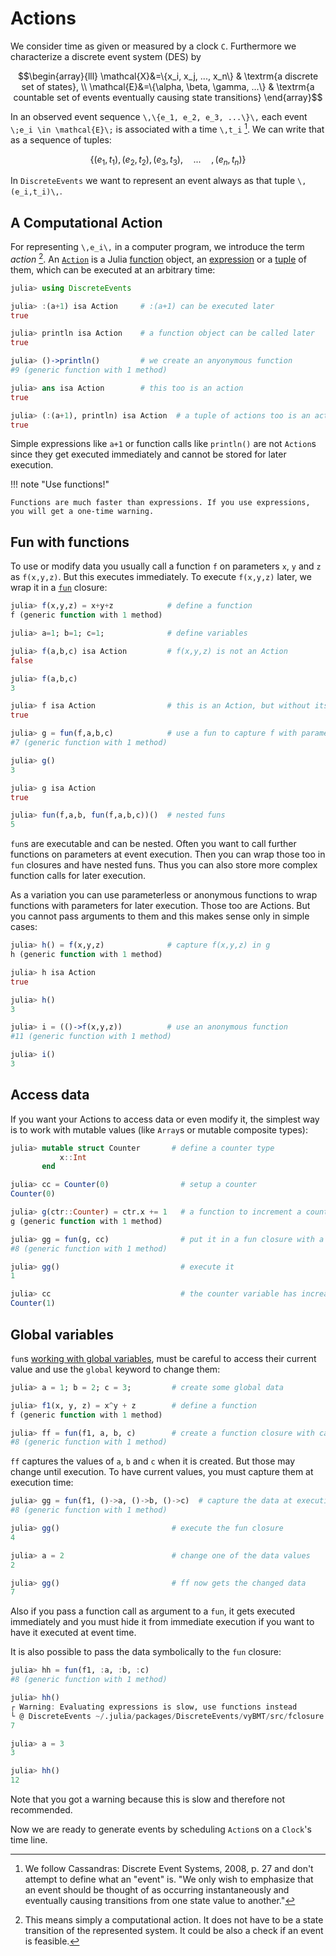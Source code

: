 # Actions

We consider time as given or measured by a clock ``C``. Furthermore we characterize a discrete event system (DES) by

```math
\begin{array}{lll}
  \mathcal{X}&=\{x_i, x_j, ..., x_n\} & \textrm{a discrete set of states}, \\
  \mathcal{E}&=\{\alpha, \beta, \gamma, ...\} & \textrm{a countable set of events eventually causing state transitions}
\end{array}
```

In an observed event sequence ``\,\{e_1, e_2, e_3, ...\}\,`` each event ``\;e_i \in \mathcal{E}\;`` is associated with a time ``\,t_i`` [^1]. We can write that as a sequence of tuples:

```math
\{(e_1,t_1),(e_2,t_2),(e_3,t_3),\hspace{1em}...\hspace{1em}, (e_n,t_n)\}
```

In `DiscreteEvents` we want to represent an event always as that tuple ``\,(e_i,t_i)\,``. 

## A Computational Action

For representing ``\,e_i\,`` in a computer program, we introduce the term *action* [^2]. An [`Action`](https://pbayer.github.io/DiscreteEvents.jl/dev/usage/#DiscreteEvents.Action) is a Julia [function](https://docs.julialang.org/en/v1/manual/functions/) object, an [expression](https://docs.julialang.org/en/v1/manual/metaprogramming/#Expressions-and-evaluation-1) or a [tuple](https://docs.julialang.org/en/v1/manual/functions/#Tuples-1) of them, which can be executed at an arbitrary time:

```julia
julia> using DiscreteEvents

julia> :(a+1) isa Action     # :(a+1) can be executed later
true

julia> println isa Action    # a function object can be called later
true

julia> ()->println()         # we create an anyonymous function
#9 (generic function with 1 method)

julia> ans isa Action        # this too is an action
true

julia> (:(a+1), println) isa Action  # a tuple of actions too is an action
true
```

Simple expressions like `a+1` or function calls like `println()` are not `Action`s since they get executed immediately and cannot be stored for later execution.

!!! note "Use functions!"

    Functions are much faster than expressions. If you use expressions, you will get a one-time warning.

## Fun with functions

To use or modify data you usually call a function `f` on parameters `x`, `y` and `z` as `f(x,y,z)`. But this executes immediately. To execute `f(x,y,z)` later, we wrap it in a [`fun`](https://pbayer.github.io/DiscreteEvents.jl/dev/usage/#DiscreteEvents.fun) closure:

```julia
julia> f(x,y,z) = x+y+z            # define a function
f (generic function with 1 method)

julia> a=1; b=1; c=1;              # define variables

julia> f(a,b,c) isa Action         # f(x,y,z) is not an Action
false

julia> f(a,b,c)
3

julia> f isa Action                # this is an Action, but without its parameters
true

julia> g = fun(f,a,b,c)            # use a fun to capture f with parameters
#7 (generic function with 1 method)

julia> g()
3

julia> g isa Action
true

julia> fun(f,a,b, fun(f,a,b,c))()  # nested funs
5

```

`fun`s are executable and can be nested. Often you want to call further functions on parameters at event execution. Then you can wrap those too in `fun` closures and have nested funs. Thus you can also store more complex function calls for later execution.

As a variation you can use parameterless or anonymous functions to wrap functions with parameters for later execution. Those too are Actions. But you cannot pass arguments to them and this makes sense only in simple cases:

```julia
julia> h() = f(x,y,z)              # capture f(x,y,z) in g
h (generic function with 1 method)

julia> h isa Action
true

julia> h()
3

julia> i = (()->f(x,y,z))          # use an anonymous function
#11 (generic function with 1 method)

julia> i()
3

```

## Access data

If you want your Actions to access data or even modify it, the simplest way is to work with mutable values (like `Array`s or mutable composite types):

```julia
julia> mutable struct Counter       # define a counter type
           x::Int
       end

julia> cc = Counter(0)                # setup a counter
Counter(0)

julia> g(ctr::Counter) = ctr.x += 1   # a function to increment a counter
g (generic function with 1 method)

julia> gg = fun(g, cc)                # put it in a fun closure with a counter variable
#8 (generic function with 1 method)

julia> gg()                           # execute it
1

julia> cc                             # the counter variable has increased
Counter(1)
```

## Global variables

`fun`s [working with global variables](https://docs.julialang.org/en/v1/manual/performance-tips/#Avoid-global-variables), must be careful to access their current value and use the `global` keyword to change them:

```julia
julia> a = 1; b = 2; c = 3;         # create some global data

julia> f1(x, y, z) = x^y + z        # define a function
f (generic function with 1 method)

julia> ff = fun(f1, a, b, c)        # create a function closure with captured data
#8 (generic function with 1 method)
```  

`ff` captures the values of `a`, `b` and `c` when it is created. But those may change until execution. To have current values, you must capture them at execution time:

```julia
julia> gg = fun(f1, ()->a, ()->b, ()->c)  # capture the data at execution time
#8 (generic function with 1 method)

julia> gg()                         # execute the fun closure
4

julia> a = 2                        # change one of the data values
2

julia> gg()                         # ff now gets the changed data
7
```

Also if you pass a function call as argument to a `fun`, it gets executed immediately and you must hide it from immediate execution if you want to have it executed at event time.

It is also possible to pass the data symbolically to the `fun` closure:

```julia
julia> hh = fun(f1, :a, :b, :c)
#8 (generic function with 1 method)

julia> hh()
┌ Warning: Evaluating expressions is slow, use functions instead
└ @ DiscreteEvents ~/.julia/packages/DiscreteEvents/vyBMT/src/fclosure.jl:37
7

julia> a = 3
3

julia> hh()
12
```

Note that you got a warning because this is slow and therefore not recommended.

Now we are ready to generate events by scheduling `Action`s on a `Clock`'s time line.

[^1]: We follow Cassandras: Discrete Event Systems, 2008, p. 27 and don't attempt to define what an "event" is. "We only wish to emphasize that an event should be thought of as occurring instantaneously and eventually causing transitions from one state value to another."
[^2]: This means simply a computational action. It does not have to be a state transition of the represented system. It could be also a check if an event is feasible.
